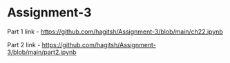 # Assignment-3

Part 1 link - https://github.com/hagitsh/Assignment-3/blob/main/ch22.ipynb

Part 2 link - https://github.com/hagitsh/Assignment-3/blob/main/part2.ipynb

